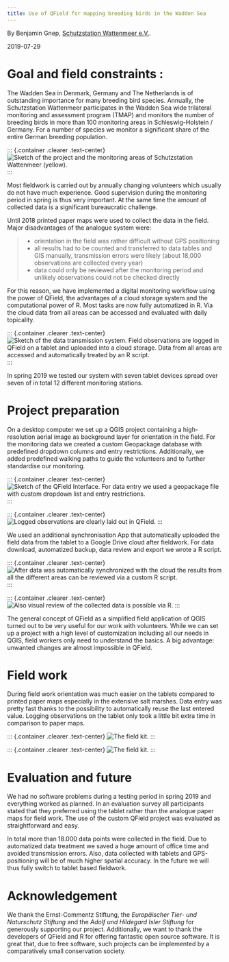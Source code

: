 ```yaml
---
title: Use of QField for mapping breeding birds in the Wadden Sea
---
```


By Benjamin Gnep, [Schutzstation Wattenmeer
e.V.](https://www.schutzstation-wattenmeer.de).

2019-07-29

Goal and field constraints :
============================

The Wadden Sea in Denmark, Germany and The Netherlands is of outstanding
importance for many breeding bird species. Annually, the Schutzstation
Wattenmeer participates in the Wadden Sea wide trilateral monitoring and
assessment program (TMAP) and monitors the number of breeding birds in
more than 100 monitoring areas in Schleswig-Holstein / Germany. For a
number of species we monitor a significant share of the entire German
breeding population.

::: {.container .clearer .text-center}
![Sketch of the project and the monitoring areas of Schutzstation Wattenmeer (yellow).](../assets/images/Wattenmeer1.jpg)
:::

Most fieldwork is carried out by annually changing volunteers which
usually do not have much experience. Good supervision during the
monitoring period in spring is thus very important. At the same time the
amount of collected data is a significant bureaucratic challenge.

Until 2018 printed paper maps were used to collect the data in the
field. Major disadvantages of the analogue system were:

> -   orientation in the field was rather difficult without GPS
>     positioning
> -   all results had to be counted and transferred to data tables and
>     GIS manually, transmission errors were likely (about 18,000
>     observations are collected every year)
> -   data could only be reviewed after the monitoring period and
>     unlikely observations could not be checked directly

For this reason, we have implemented a digital monitoring workflow using
the power of QField, the advantages of a cloud storage system and the
computational power of R. Most tasks are now fully automatized in R. Via
the cloud data from all areas can be accessed and evaluated with daily
topicality.

::: {.container .clearer .text-center}
![Sketch of the data transmission system. Field observations are logged in QField on a tablet and uploaded into a cloud storage. Data from all areas are accessed and automatically treated by an R script.](../assets/images/Wattenmeer2.jpg)
:::

In spring 2019 we tested our system with seven tablet devices spread
over seven of in total 12 different monitoring stations.

Project preparation
===================

On a desktop computer we set up a QGIS project containing a
high-resolution aerial image as background layer for orientation in the
field. For the monitoring data we created a custom Geopackage database
with predefined dropdown columns and entry restrictions. Additionally,
we added predefined walking paths to guide the volunteers and to further
standardise our monitoring.

::: {.container .clearer .text-center}
![Sketch of the QField Interface. For data entry we used a geopackage file with custom dropdown list and entry restrictions.](../assets/images/Wattenmeer3.jpg)
:::

::: {.container .clearer .text-center}
![Logged observations are clearly laid out in QField.](../assets/images/Wattenmeer4.jpg)
:::

We used an additional synchronisation App that automatically uploaded
the field data from the tablet to a Google Drive cloud after fieldwork.
For data download, automatized backup, data review and export we wrote a
R script.

::: {.container .clearer .text-center}
![After data was automatically synchronized with the cloud the results from all the different areas can be reviewed via a custom R script.](../assets/images/Wattenmeer5.jpg)
:::

::: {.container .clearer .text-center}
![Also visual review of the collected data is possible via R.](../assets/images/Wattenmeer6.jpg)
:::

The general concept of QField as a simplified field application of QGIS
turned out to be very useful for our work with volunteers. While we can
set up a project with a high level of customization including all our
needs in QGIS, field workers only need to understand the basics. A big
advantage: unwanted changes are almost impossible in QField.

Field work
==========

During field work orientation was much easier on the tablets compared to
printed paper maps especially in the extensive salt marshes. Data entry
was pretty fast thanks to the possibility to automatically reuse the
last entered value. Logging observations on the tablet only took a
little bit extra time in comparison to paper maps.

::: {.container .clearer .text-center}
![The field kit.](../assets/images/Wattenmeer7.jpg)
:::

::: {.container .clearer .text-center}
![The field kit.](../assets/images/Wattenmeer8.jpg)
:::

Evaluation and future
=====================

We had no software problems during a testing period in spring 2019 and
everything worked as planned. In an evaluation survey all participants
stated that they preferred using the tablet rather than the analogue
paper maps for field work. The use of the custom QField project was
evaluated as straightforward and easy.

In total more than 18.000 data points were collected in the field. Due
to automatized data treatment we saved a huge amount of office time and
avoided transmission errors. Also, data collected with tablets and
GPS-positioning will be of much higher spatial accuracy. In the future
we will thus fully switch to tablet based fieldwork.

Acknowledgement
===============

We thank the Ernst-Commentz Stiftung, the *Europäischer Tier- und
Naturschutz Stiftung* and the *Adolf und Hildegard Isler Stiftung* for
generously supporting our project. Additionally, we want to thank the
developers of QField and R for offering fantastic open source software.
It is great that, due to free software, such projects can be implemented
by a comparatively small conservation society.
